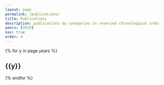 ```yaml
---
layout: page
permalink: /publications/
title: Publications
description: publications by categories in reversed chronological order. generated by jekyll-scholar.
years: [2019]
nav: true
order: 4
---
```


<div class="publications">

{% for y in page.years %}
  <h2 class="year">{{y}}</h2>
  <!-- {% bibliography -f papers -q @*[year={{y}}]* %} -->
{% endfor %}

</div>